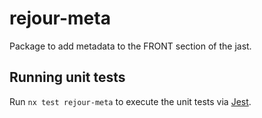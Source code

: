 # rejour-meta

Package to add metadata to the FRONT section of the jast.

## Running unit tests

Run `nx test rejour-meta` to execute the unit tests via [Jest](https://jestjs.io).
